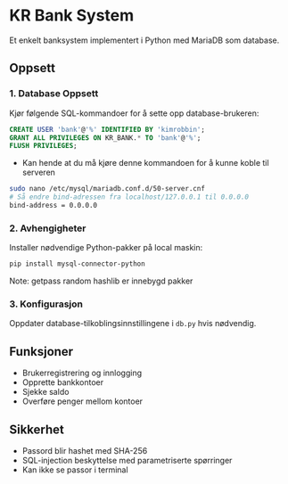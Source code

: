 # KR Bank System

Et enkelt banksystem implementert i Python med MariaDB som database.

## Oppsett

### 1. Database Oppsett

Kjør følgende SQL-kommandoer for å sette opp database-brukeren:

```sql
CREATE USER 'bank'@'%' IDENTIFIED BY 'kimrobbin';
GRANT ALL PRIVILEGES ON KR_BANK.* TO 'bank'@'%';
FLUSH PRIVILEGES;
```
* Kan hende at du må kjøre denne kommandoen for å kunne koble til serveren
```bash
sudo nano /etc/mysql/mariadb.conf.d/50-server.cnf
# Så endre bind-adressen fra localhost/127.0.0.1 til 0.0.0.0
bind-address = 0.0.0.0

```
### 2. Avhengigheter

Installer nødvendige Python-pakker på local maskin:

```bash
pip install mysql-connector-python 
```
Note: getpass random hashlib er innebygd pakker 

### 3. Konfigurasjon

Oppdater database-tilkoblingsinnstillingene i `db.py` hvis nødvendig.

## Funksjoner

- Brukerregistrering og innlogging
- Opprette bankkontoer
- Sjekke saldo
- Overføre penger mellom kontoer

## Sikkerhet

- Passord blir hashet med SHA-256
- SQL-injection beskyttelse med parametriserte spørringer
- Kan ikke se passor i terminal